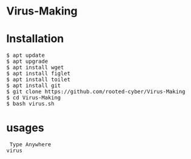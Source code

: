 # Virus-Making
# Installation 
<pre>
$ apt update
$ apt upgrade
$ apt install wget
$ apt install figlet
$ apt install toilet
$ apt install git
$ git clone https://github.com/rooted-cyber/Virus-Making
$ cd Virus-Making
$ bash virus.sh</pre>

# usages
<pre> Type Anywhere
virus</pre>

